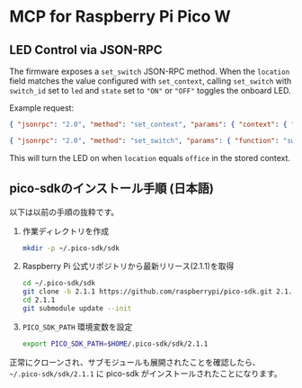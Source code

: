 # MCP for Raspberry Pi Pico W

## LED Control via JSON-RPC

The firmware exposes a `set_switch` JSON-RPC method. When the `location` field matches the value configured with `set_context`, calling `set_switch` with `switch_id` set to `led` and `state` set to `"ON"` or `"OFF"` toggles the onboard LED.

Example request:

```json
{ "jsonrpc": "2.0", "method": "set_context", "params": { "context": { "switch_servers": { "servers": [ { "location": "kitchen", "url": "http://192.168.1.101:8080" } ] } } }, "id": 1 }
```

```json
{ "jsonrpc": "2.0", "method": "set_switch", "params": { "function": "switch_control.set_state", "switch_id": "main_light", "state": "on", "location": "kitchen" }, "id": 2 }
```

This will turn the LED on when `location` equals `office` in the stored context.

## pico-sdkのインストール手順 (日本語)

以下は以前の手順の抜粋です。

1. 作業ディレクトリを作成
   ```bash
   mkdir -p ~/.pico-sdk/sdk
   ```
2. Raspberry Pi 公式リポジトリから最新リリース(2.1.1)を取得
   ```bash
   cd ~/.pico-sdk/sdk
   git clone -b 2.1.1 https://github.com/raspberrypi/pico-sdk.git 2.1.1
   cd 2.1.1
   git submodule update --init
   ```
3. `PICO_SDK_PATH` 環境変数を設定
   ```bash
   export PICO_SDK_PATH=$HOME/.pico-sdk/sdk/2.1.1
   ```

正常にクローンされ、サブモジュールも展開されたことを確認したら、
`~/.pico-sdk/sdk/2.1.1` に pico-sdk がインストールされたことになります。

